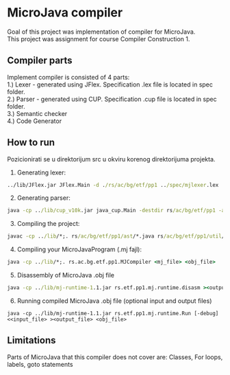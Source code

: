 # MicroJava compiler

Goal of this project was implementation of compiler for MicroJava.   
This project was assignment for course Compiler Construction 1.

## Compiler parts

Implement compiler is consisted of 4 parts:   
1.) Lexer - generated using JFlex. Specification .lex file is located in spec folder.  
2.) Parser - generated using CUP. Specification .cup file is located in spec folder.  
3.) Semantic checker  
4.) Code Generator 

## How to run
Pozicionirati se u direktorijum src u okviru korenog direktorijuma projekta.
1. Generating lexer:

```cmd
../lib/JFlex.jar JFlex.Main -d ./rs/ac/bg/etf/pp1 ../spec/mjlexer.lex
```

2. Generating parser:

```cmd
java -cp ../lib/cup_v10k.jar java_cup.Main -destdir rs/ac/bg/etf/pp1 -ast rs.ac.bg.etf.pp1.ast -parser MJParser -dump_states -buildtree ../spec/mjparser.cup
```

3. Compiling the project:

```cmd
javac -cp ../lib/*;. rs/ac/bg/etf/pp1/ast/*.java rs/ac/bg/etf/pp1/util/*.java rs/ac/bg/etf/pp1/*.java
```

4. Compiling your MicroJavaProgram (.mj fajl):

```cmd
java -cp ../lib/*;. rs.ac.bg.etf.pp1.MJCompiler <mj_file> <obj_file>
```

5. Disassembly of MicroJava .obj file

```cmd
java -cp ../lib/mj-runtime-1.1.jar rs.etf.pp1.mj.runtime.disasm ><output_file> <obj_file>
```

6. Running compiled MicroJava .obj file (optional input and output files)

```
java -cp ../lib/mj-runtime-1.1.jar rs.etf.pp1.mj.runtime.Run [-debug] <<input_file> ><output_file> <obj_file>
```

## Limitations
Parts of MicroJava that this compiler does not cover are:
Classes, For loops, labels, goto statements
